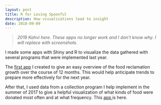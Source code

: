 ```yaml
---
layout: post
title: R for Loving Spoonful
description: How visualizations lead to insight
date: 2018-09-09
---
```


> <em>2019 Kahvi here. These apps no longer work and I don't know why. I will replace with screenshots.</em>

I made some apps with Shiny and R to visualize the data gathered with several programs that were implemented last year.

The [first app](https://lovingspoonful.shinyapps.io/app1/) I created to give an easy overview of the food reclamation growth over the course of 12 months. This would help anticipate trends to prepare more effectively for the next year.

After that, I used data from a collection program I help implement in the summer of 2017 to give a helpful visualization of what kinds of food were donated most often and at what frequency. This [app ](https://lovingspoonful.shinyapps.io/app2/) is here.

